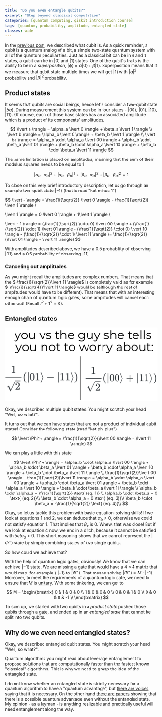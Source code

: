 ```yaml
---
title: "Do you even entangle qubits?"
excerpt: "Step beyond classical computation"
categories: [quantum computing, qiskit introduction course]
tags: [quantum, probability, amplitude, entangled state]
classes: wide
---
```


In the [previous post](/quantum%20computing/qiskit%20introduction%20course/quantum-notes-1-amplitude/), we described what qubit is. As a quick reminder, a qubit is a quantum analog of a bit, a simple two-state quantum system with all of the quantum peculiarities. Just as a classical bit can be in `0` and `1` states, a qubit can be in $\lvert 0 \rangle$ and $\lvert 1 \rangle$ states. One of the qubit's traits is the ability to be in a _superposition_, $\lvert \phi \rangle = \alpha \lvert 0 \rangle + \beta \lvert 1 \rangle$. Superposition means that if we measure that qubit state multiple times we will get $\lvert 1 \rangle$ with ${\lvert \alpha \rvert}^2$ probability and ${\lvert \beta \rvert}^2$ probability. 

## Product states

It seems that qubits are social beings, hence let's consider a two-qubit state $\lvert ba \rangle$. During measurement this system can be in four states - $\lvert 00 \rangle$, $\lvert 01 \rangle$, $\lvert 10 \rangle$, $\lvert 11 \rangle$. Of course, each of those base states has an associated amplitude which is a product of its components' amplitudes. 

$$
\lvert a \rangle = \alpha_a \lvert 0 \rangle + \beta_a \lvert 1 \rangle \\ 
\lvert b \rangle = \alpha_b \lvert 0 \rangle + \beta_b \lvert 1 \rangle \\
\lvert ba \rangle = \alpha_b \cdot \alpha_a \lvert 00 \rangle + \alpha_b \cdot \beta_a \lvert 01 \rangle + \beta_b \cdot \alpha_a \lvert 10 \rangle + \beta_b \cdot \beta_a \lvert 11 \rangle
$$

The same limitation is placed on amplitudes, meaning that the sum of their modulus squares needs to be equal to $1$

$$
{\lvert \alpha_b \cdot \alpha_a \rvert}^2 + {\lvert \alpha_b \cdot \beta_b \rvert}^2 + {\lvert \beta_b \cdot \alpha_a \rvert}^2 + {\lvert \beta_b \cdot \beta_a \rvert}^2 = 1
$$

To close on this very brief introductory description, let us go through an example two-qubit state $\lvert -1 \rangle$ (that is read "ket minus 1")


$$
\lvert - \rangle = \frac{1}{\sqrt{2}} \lvert 0 \rangle - \frac{1}{\sqrt{2}} \lvert 1 \rangle \\

\lvert 1 \rangle = 0 \lvert 0 \rangle + 1\lvert 1 \rangle \\

\lvert - 1 \rangle = 
(\frac{1}{\sqrt{2}} \cdot 0) \lvert 00 \rangle + (\frac{1}{\sqrt{2}} \cdot 1) \lvert 01 \rangle - (\frac{1}{\sqrt{2}} \cdot 0) \lvert 10 \rangle - (\frac{1}{\sqrt{2}} \cdot 1) \lvert 11 \rangle 
\\= \frac{1}{\sqrt{2}}(\lvert 01 \rangle - \lvert 11 \rangle)
$$

With amplitudes described above, we have a 0.5 probability of observing $\lvert 01 \rangle$ and a 0.5 probability of observing $\lvert 11 \rangle$.

### Canceling out amplitudes

As you might recall the amplitudes are complex numbers. That means that the $-\frac{1}{\sqrt{2}}\lvert 11 \rangle$ is completely valid as for example  $-\frac{i}{\sqrt{4}}\lvert 11 \rangle$ would be (although the rest of amplitudes would have to be different). That means that with an interesting enough chain of quantum logic gates, some amplitudes will cancel each other out! (Recall $i^2 + 1^2 = 0$).

## Entangled states

![Worry Meme](/assets/img/quantum_ent_worry_meme.png "worry_meme")

Okay, we described multiple qubit states. You might scratch your head "Well, so what?".

It turns out that we can have states that are not a product of individual qubit states! Consider the following state (read "ket phi plus")

$$
\lvert \Phi^+ \rangle = \frac{1}{\sqrt{2}}(\lvert 00 \rangle + \lvert 11 \rangle)
$$

We can play a little with this state

$$
\lvert \Phi^+ \rangle = \alpha_b \cdot \alpha_a \lvert 00 \rangle + \alpha_b \cdot \beta_a \lvert 01 \rangle + \beta_b \cdot \alpha_a \lvert 10 \rangle + \beta_b \cdot \beta_a \lvert 11 \rangle \\
\frac{1}{\sqrt{2}}\lvert 00 \rangle - \frac{1}{\sqrt{2}}\lvert 11 \rangle = \alpha_b \cdot \alpha_a \lvert 00 \rangle + \alpha_b \cdot \beta_a \lvert 01 \rangle + \beta_b \cdot \alpha_a \lvert 10 \rangle + \beta_b \cdot \beta_a \lvert 11 \rangle \\
\alpha_b \cdot \alpha_a = \frac{1}{\sqrt{2}} \text{ (eq. 1)} \\
\alpha_b \cdot \beta_a = 0  \text{ (eq. 2)}\\
\beta_b \cdot \alpha_a = 0  \text{ (eq. 3)}\\
\beta_b \cdot \beta_a = -\frac{1}{\sqrt{2}}  \text{ (eq. 4)}\\
$$

Okay, so let us tackle this problem with basic equation-solving skills! If we look at equations 1 and 2, we can deduce that $\alpha_b \neq 0$, otherwise we could not satisfy equation 1. That implies that $\beta_a$ is $0$. Whew, that was close! But if we look at equation 4 now, we end in a ditch, because it cannot be satisfied with $beta_a = 0$. This short reasoning shows that we cannot represent the $\lvert \Phi^- \rangle$ state by simply combining states of two single qubits. 

So how could we achieve that?

With the help of quantum logic gates, obviously! We know that we can achieve $\lvert -1 \rangle$ state. We are missing a gate that would have a $4 \times 4$ matrix that would map (for example ) $\lvert -1 \rangle$ to $\lvert \Phi^- \rangle$. That means solving $\lvert \Phi^- \rangle = M \cdot \lvert -1 \rangle$. Moreover, to meet the requirements of a quantum logic gate, we need to ensure that $M$ is [unitary](https://en.wikipedia.org/wiki/Unitary_matrix). With some tinkering, we can get to

$$
M = \begin{bmatrix} 
0 & 1 & 0 & 0 \\
1 & 0 & 0 & 0 \\
0 & 0 & 1 & 0 \\
0 & 0 & 0 & -1 \\
\end{bmatrix}
$$

To sum up, we started with two qubits in a _product state_ pushed those qubits through a gate, and ended up in an _entangled state_ that cannot be split into two qubits. 

## Why do we even need entangled states?

Okay, we described entangled qubit states. You might scratch your head "Well, so what?".

Quantum algorithms you might read about leverage entanglement to propose solutions that are computationally faster than the fastest known "classical" algorithms. This is why we need to grasp the idea of the entangled state.

I do not know whether an entangled state is strictly necessary for a quantum algorithm to have a "quantum advantage", but [there are voices](https://quantumcomputing.stackexchange.com/questions/28410/is-quantum-computer-without-entanglement-no-better-than-anything-classically-ach) saying that it is necessary. On the other hand [there are papers](https://www.fuw.edu.pl/~szczytko/NT/materialy/9_QC/QCwithoutEntanglement.pdf) showing that there is a possible quantum advantage even without the entangled state. My opinion - as a layman - is anything realizable and practically useful will need entanglement along the way.
